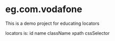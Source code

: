 # eg.com.vodafone

This is a demo project for educating locators


locators is:
id
name
className
xpath
cssSelector